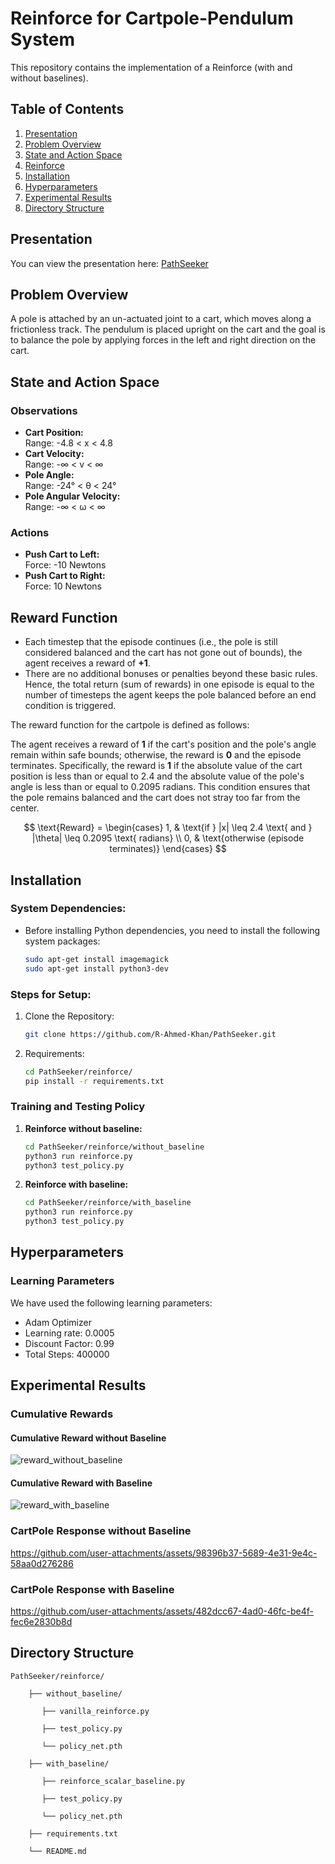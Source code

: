 
# Reinforce for Cartpole-Pendulum System

This repository contains the implementation of a Reinforce (with and without baselines).

## Table of Contents
1. [Presentation](#presentation)
2. [Problem Overview](#problem-overview)
3. [State and Action Space](#state-and-action-space)
4. [Reinforce](#reinforce)
5. [Installation](#installation)
6. [Hyperparameters](#hyperparameters)
7. [Experimental Results](#experimental-results)
8. [Directory Structure](#directory-structure)

## Presentation

You can view the presentation here: [PathSeeker](https://docs.google.com/presentation/d/1Wafn8a_oZkaHDxx68Jwqe9TH-ihOuR3aBR_MfxjrF1Q/edit#slide=id.g332ab2782df_0_1)


## Problem Overview

A pole is attached by an un-actuated joint to a cart, which moves along a frictionless track. The pendulum is placed upright on the cart and the goal is to balance the pole by applying forces in the left and right direction on the cart.

## State and Action Space

### Observations

- **Cart Position:**  
  Range: -4.8 < x < 4.8
- **Cart Velocity:**  
  Range: -∞ < v < ∞
- **Pole Angle:**  
  Range: -24° < θ < 24°
- **Pole Angular Velocity:**  
  Range: -∞ < ω < ∞

### Actions

- **Push Cart to Left:**  
  Force: -10 Newtons
- **Push Cart to Right:**  
  Force: 10 Newtons

## Reward Function

- Each timestep that the episode continues (i.e., the pole is still considered balanced and the cart has not gone out of bounds), the agent receives a reward of **+1**.
- There are no additional bonuses or penalties beyond these basic rules. Hence, the total return (sum of rewards) in one episode is equal to the number of timesteps the agent keeps the pole balanced before an end condition is triggered.

The reward function for the cartpole is defined as follows:

The agent receives a reward of **1** if the cart's position and the pole's angle remain within safe bounds; otherwise, the reward is **0** and the episode terminates. Specifically, the reward is **1** if the absolute value of the cart position is less than or equal to 2.4 and the absolute value of the pole's angle is less than or equal to 0.2095 radians. This condition ensures that the pole remains balanced and the cart does not stray too far from the center.

$$
\text{Reward} =
\begin{cases} 
1, & \text{if } |x| \leq 2.4 \text{ and } |\theta| \leq 0.2095 \text{ radians} \\
0, & \text{otherwise (episode terminates)}
\end{cases}
$$

## Installation

### System Dependencies:

- Before installing Python dependencies, you need to install the following system packages:
  ```bash
  sudo apt-get install imagemagick
  sudo apt-get install python3-dev

### Steps for Setup:

1. Clone the Repository:
   ```bash
   git clone https://github.com/R-Ahmed-Khan/PathSeeker.git

2. Requirements:
   ```bash
   cd PathSeeker/reinforce/
   pip install -r requirements.txt

### Training and Testing Policy

1. **Reinforce without baseline:**
   ```bash
   cd PathSeeker/reinforce/without_baseline
   python3 run reinforce.py
   python3 test_policy.py

2. **Reinforce with baseline:**
   ```bash
   cd PathSeeker/reinforce/with_baseline
   python3 run reinforce.py
   python3 test_policy.py

## Hyperparameters

### Learning Parameters

We have used the following learning parameters:

- Adam Optimizer
- Learning rate: 0.0005
- Discount Factor: 0.99
- Total Steps: 400000

## Experimental Results

### Cumulative Rewards

#### Cumulative Reward without Baseline
![reward_without_baseline](https://github.com/user-attachments/assets/bcef5f47-c2ef-4bed-82ce-66df41193260)

#### Cumulative Reward with Baseline

![reward_with_baseline](https://github.com/user-attachments/assets/20d59c8a-8566-4642-94af-9817d5777d5b)

### CartPole Response without Baseline

https://github.com/user-attachments/assets/98396b37-5689-4e31-9e4c-58aa0d276286

### CartPole Response with Baseline

https://github.com/user-attachments/assets/482dcc67-4ad0-46fc-be4f-fec6e2830b8d


## Directory Structure

    PathSeeker/reinforce/ 

        ├── without_baseline/ 

           ├── vanilla_reinforce.py

           ├── test_policy.py

           └── policy_net.pth 
  
        ├── with_baseline/ 

           ├── reinforce_scalar_baseline.py

           ├── test_policy.py

           └── policy_net.pth 

        ├── requirements.txt 
   
        └── README.md
